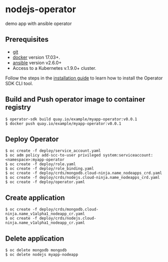 # nodejs-operator
demo app with ansible operator

## Prerequisites

- [git][git-tool]
- [docker][docker-tool] version 17.03+.
- [ansible][ansible-tool] version v2.6.0+
- Access to a Kubernetes v.1.9.0+ cluster.

Follow the steps in the [installation guide][install-guide] to learn how to install the Operator SDK CLI tool.

## Build and Push operator image to container registry
```
$ operator-sdk build quay.io/example/myapp-operator:v0.0.1
$ docker push quay.io/example/myapp-operator:v0.0.1
```

## Deploy Operator
```
$ oc create -f deploy/service_account.yaml
$ oc adm policy add-scc-to-user privileged system:serviceaccount:<namespace>:myapp-operator
$ oc create -f deploy/role.yaml
$ oc create -f deploy/role_binding.yaml
$ oc create -f deploy/crds/mongodb.cloud-ninja.name_nodeapps_crd.yaml
$ oc create -f deploy/crds/nodejs.cloud-ninja.name_nodeapps_crd.yaml
$ oc create -f deploy/operator.yaml
```
## Create application
```
$ oc create -f deploy/crds/mongodb.cloud-ninja.name_v1alpha1_nodeapp_cr.yaml
$ oc create -f deploy/crds/nodejs.cloud-ninja.name_v1alpha1_nodeapp_cr.yaml
```

## Delete application
```
$ oc delete mongodb mongodb
$ oc delete nodejs myapp-nodeapp
```


[operator-scope]:./../operator-scope.md
[install-guide]: ../user/install-operator-sdk.md
[layout-doc]:./project_layout.md
[homebrew-tool]:https://brew.sh/
[git-tool]:https://git-scm.com/downloads
[go-tool]:https://golang.org/dl/
[docker-tool]:https://docs.docker.com/install/
[kubectl-tool]:https://kubernetes.io/docs/tasks/tools/install-kubectl/
[minikube-tool]:https://github.com/kubernetes/minikube#installation
[ansible-tool]:https://docs.ansible.com/ansible/latest/index.html
[ansible-runner-tool]:https://ansible-runner.readthedocs.io/en/latest/install.html
[ansible-runner-http-plugin]:https://github.com/ansible/ansible-runner-http
[quay-link]:https://quay.io
